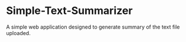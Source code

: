 # Simple-Text-Summarizer
A simple web application designed to generate summary of the  text file  uploaded.
